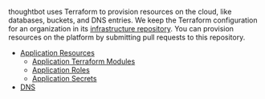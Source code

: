 thoughtbot uses Terraform to provision resources on the cloud, like
databases, buckets, and DNS entries. We keep the Terraform configuration
for an organization in its [infrastructure
repository](./conventions-and-expectations/repository-conventions/infrastructure-repository.md).
You can provision resources on the platform by submitting pull requests
to this repository.

  - [Application Resources](./provision/application-resources.md)
      - [Application Terraform
        Modules](./provision/application-resources/application-terraform-modules.md)
      - [Application
        Roles](./provision/application-resources/application-roles.md)
      - [Application
        Secrets](./provision/application-resources/application-secrets.md)
  - [DNS](./provision/dns.md)
